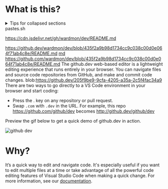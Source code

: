 # What is this?
<details>

<summary>Tips for collapsed sections</summary>

### You can add a header

You can add text within a collapsed section. 

You can add an image or a code block, too.

```ruby
   puts "Hello World"
```

</details>
pastes.sh

https://cdn.jsdelivr.net/gh/wardmon/dev/README.md

https://github.dev/wardmon/dev/blob/435f2a9b98d1734cc9c038c00d0e064f71ab4c8e/README.md
[md](https://github.com/wardmon/dev/blob/435f2a9b98d1734cc9c038c00d0e064f71ab4c8e/README.md)
https://github.com/wardmon/dev/blob/435f2a9b98d1734cc9c038c00d0e064f71ab4c8e/README.md
The github.dev web-based editor is a lightweight editing experience that runs entirely in your browser. You can navigate files and source code repositories from GitHub, and make and commit code changes.
blob:https://github.dev/205f9be9-9cfa-4205-a35a-2c5f4fac34a9
There are two ways to go directly to a VS Code environment in your browser and start coding:

* Press the . key on any repository or pull request.
* Swap `.com` with `.dev` in the URL. For example, this repo https://github.com/github/dev becomes http://github.dev/github/dev

Preview the gif below to get a quick demo of github.dev in action.

![github dev](https://user-images.githubusercontent.com/856858/130119109-4769f2d7-9027-4bc4-a38c-10f297499e8f.gif)

# Why?
It’s a quick way to edit and navigate code. It's especially useful if you want to edit multiple files at a time or take advantage of all the powerful code editing features of Visual Studio Code when making a quick change. For more information, see our [documentation](https://github.co/codespaces-editor-help).
